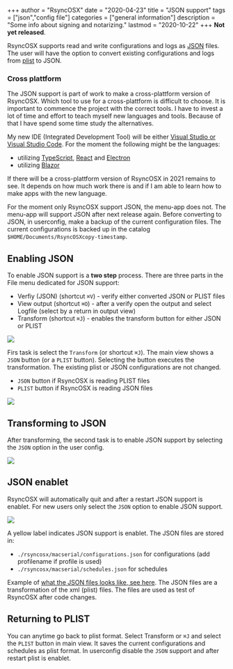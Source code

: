 +++
author = "RsyncOSX"
date = "2020-04-23"
title =  "JSON support"
tags = ["json","config file"]
categories = ["general information"]
description = "Some info about signing and notarizing."
lastmod = "2020-10-22"
+++
**Not yet released**.

RsyncOSX supports read and write configurations and logs as [JSON](https://en.wikipedia.org/wiki/JSON) files. The user will have the option to convert existing configurations and logs from [plist](https://en.wikipedia.org/wiki/Property_list) to JSON.

### Cross plattform

The JSON support is part of work to make a cross-plattform version of RsyncOSX. Which tool to use for a cross-plattform is difficult to choose. It is important to commence the project with the correct tools. I have to invest a lot of time and effort to teach myself new languages and tools. Because of that I have spend some time study the alternatives.

My new IDE (Integrated Development Tool) will be either [Visual Studio or Visual Studio Code](https://docs.microsoft.com/en-us/visualstudio/?view=vs-2019&viewFallbackFrom=vsmac-2019). For the moment the following might be the languages:

 - utilizing [TypeScript](https://en.wikipedia.org/wiki/TypeScript), [React](https://reactjs.org/) and [Electron](https://www.electronjs.org/)
 - utilizing [Blazor](https://dotnet.microsoft.com/apps/aspnet/web-apps/blazor)

If there will be a cross-plattform version of RsyncOSX in 2021 remains to see. It depends on how much work there is and if I am able to learn how to make apps with the new language.

For the moment only RsyncOSX support JSON, the menu-app does not. The menu-app will support JSON after next release again. Before converting to JSON, in userconfig, make a backup of the current configuration files. The current configurations is backed up in the catalog `$HOME/Documents/RsyncOSXcopy-timestamp`.

## Enabling JSON

To enable JSON support is a **two step** process. There are three parts in the File menu dedicated for JSON support:

- Verfiy (JSON) (shortcut `⌘V`) - verify either converted JSON or PLIST files
- View output (shortcut `⌘O`) -  after a verify open the output and select Logfile (select by a return in output view)
- Transform (shortcut `⌘J`) - enables the transform button for either JSON or PLIST

![](/images/RsyncOSX/master/json/filemenu.png)

Firs task is select the `Transform` (or shortcut `⌘J`). The main view shows a `JSON` button (or a `PLIST` button). Selecting the button executes the transformation. The existing plist or JSON configurations are not changed.

- `JSON` button if RsyncOSX is reading PLIST files
- `PLIST` button if RsyncOSX is reading JSON files

![](/images/RsyncOSX/master/json/transform.png)

## Transforming to JSON

After transforming, the second task is to enable JSON support by selecting the `JSON` option in the user config.

![](/images/RsyncOSX/master/json/userjson.png)

## JSON enablet

RsyncOSX will automatically quit and after a restart JSON support is enablet. For new users only select the `JSON` option to enable JSON support.

![](/images/RsyncOSX/master/json/json.png)

A yellow label indicates JSON support is enablet. The JSON files are stored in:

- `./rsyncosx/macserial/configurations.json` for configurations (add profilename if profile is used)
- `./rsyncosx/macserial/schedules.json` for schedules

Example of [what the JSON files looks like, see here](https://github.com/rsyncOSX/RsyncOSX/tree/master/XCTestconfiguration/). The JSON files are a transformation of the xml (plist) files. The files are used as test of RsyncOSX after code changes.

## Returning to PLIST

You can anytime go back to plist format. Select Transform or `⌘J` and select the `PLIST` button in main view. It saves the current configurations and schedules as plist format. In userconfig disable the `JSON` support and after restart plist is enablet.
